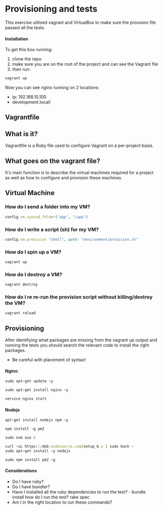 # Provisioning and tests

This exercise utilised vagrant and VirtualBox to make sure the provision file passed all the tests.

#### Installation

To get this box running:
1. clone the repo
2. make sure you are on the root of the project and can see the Vagrant file
3. then run:
```bash
vagrant up
```

Now you can see nginx running on 2 locations:
- ip: 192.168.10.100
- development.local/

## Vagrantfile

## What is it?

Vagrantfile is a Ruby file used to configure Vagrant on a per-project basis.

## What goes on the vagrant file?

It's main function is to describe the virtual machines required for a project as well as how to configure and provision these machines.

## Virtual Machine

### How do I send a folder into my VM?
```ruby
config.vm.synced_folder("app", "/app")
```
### How do I write a script (sh) for my VM?
```ruby
config.vm.provision "shell", path: "environment/provision.sh"
```

### How do I spin up a VM?
```bash
vagrant up
```
### How do I destroy a VM?
```bash
vagrant destroy
```
### How do I re re-run the provision script without killing/destroy the VM?
```bash
vagrant reload
```
## Provisioning

After identifying what packages are missing from the vagrant up output and running the tests you should search the relevant code to install the right packages.

- Be careful with placement of syntax!

#### Nginx:
```ruby
sudo apt-get update -y

sudo apt-get install nginx -y

service nginx start

```

#### Nodejs

```Ruby
apt-get install nodejs npm -y

npm install -g pm2

sudo nvm use 6

curl -sL https://deb.nodesource.com/setup_6.x | sudo bash -
sudo apt-get install -y nodejs

sudo npm install pm2 -g
```


#### Considerations
- Do I have ruby?
- Do I have bundler?
- Have I installed all the ruby dependencies to run the test? - bundle install
how do I run the test? rake spec
- Am I in the right location to run these commands?
